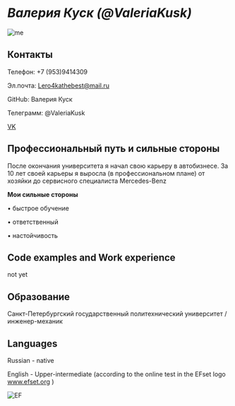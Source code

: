 # *Валерия Куск (@ValeriaKusk)*
![me](https://user-images.githubusercontent.com/106627549/172049344-aba0642b-1163-45d2-b942-ed9ff7b5351b.png)

## Контакты

Телефон: +7 (953)9414309

Эл.почта: Lero4kathebest@mail.ru

GitHub: Валерия Куск

Телеграмм: @ValeriaKusk

[VK](vk.com/velarie)

## Профессиональный путь и сильные стороны
После окончания университета я начал свою карьеру в автобизнесе. 
За 10 лет своей карьеры я выросла (в профессиональном плане) от хозяйки до сервисного специалиста Mercedes-Benz 

**Мои сильные стороны**

• быстрое обучение

• ответственный

• настойчивость

## Code examples and Work experience

not yet

## Образование

Санкт-Петербургский государственный политехнический университет / инженер-механик

## Languages

Russian - native

English - Upper-intermediate (according to the online test in the EFset logo www.efset.org )

![EF](https://user-images.githubusercontent.com/106627549/172049147-f4c59195-026d-43eb-83f8-3c5282a576d1.png)


